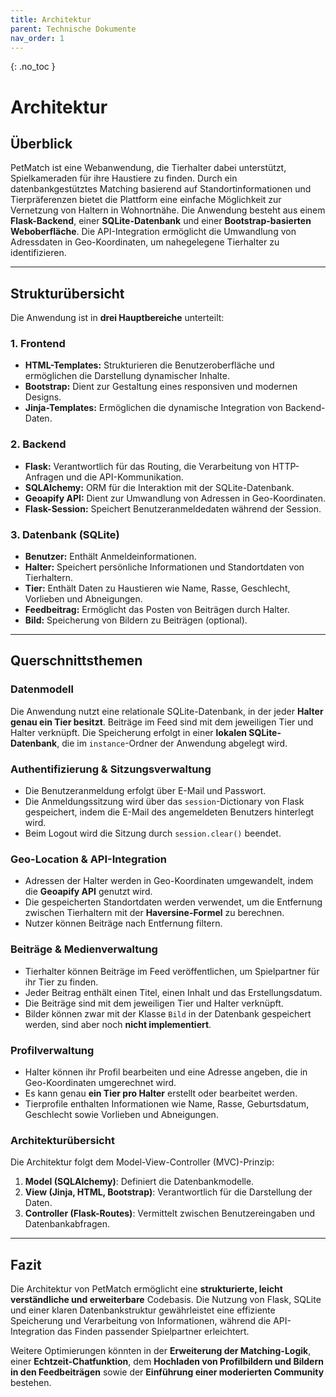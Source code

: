 ```yaml
---
title: Architektur
parent: Technische Dokumente
nav_order: 1
---
```



{: .no\_toc }

# Architektur

## Überblick

PetMatch ist eine Webanwendung, die Tierhalter dabei unterstützt, Spielkameraden für ihre Haustiere zu finden. Durch ein datenbankgestütztes Matching basierend auf Standortinformationen und Tierpräferenzen bietet die Plattform eine einfache Möglichkeit zur Vernetzung von Haltern in Wohnortnähe.
Die Anwendung besteht aus einem **Flask-Backend**, einer **SQLite-Datenbank** und einer **Bootstrap-basierten Weboberfläche**. Die API-Integration ermöglicht die Umwandlung von Adressdaten in Geo-Koordinaten, um nahegelegene Tierhalter zu identifizieren.

---

## Strukturübersicht

Die Anwendung ist in **drei Hauptbereiche** unterteilt:

### 1. Frontend

- **HTML-Templates:** Strukturieren die Benutzeroberfläche und ermöglichen die Darstellung dynamischer Inhalte.
- **Bootstrap:** Dient zur Gestaltung eines responsiven und modernen Designs.
- **Jinja-Templates:** Ermöglichen die dynamische Integration von Backend-Daten.

### 2. Backend

- **Flask:** Verantwortlich für das Routing, die Verarbeitung von HTTP-Anfragen und die API-Kommunikation.
- **SQLAlchemy:** ORM für die Interaktion mit der SQLite-Datenbank.
- **Geoapify API:** Dient zur Umwandlung von Adressen in Geo-Koordinaten.
- **Flask-Session:** Speichert Benutzeranmeldedaten während der Session.

### 3. Datenbank (SQLite)

- **Benutzer:** Enthält Anmeldeinformationen.
- **Halter:** Speichert persönliche Informationen und Standortdaten von Tierhaltern.
- **Tier:** Enthält Daten zu Haustieren wie Name, Rasse, Geschlecht, Vorlieben und Abneigungen.
- **Feedbeitrag:** Ermöglicht das Posten von Beiträgen durch Halter.
- **Bild:** Speicherung von Bildern zu Beiträgen (optional).

---

## Querschnittsthemen

### Datenmodell

Die Anwendung nutzt eine relationale SQLite-Datenbank, in der jeder **Halter genau ein Tier besitzt**. Beiträge im Feed sind mit dem jeweiligen Tier und Halter verknüpft. Die Speicherung erfolgt in einer **lokalen SQLite-Datenbank**, die im `instance`-Ordner der Anwendung abgelegt wird.

### Authentifizierung & Sitzungsverwaltung

- Die Benutzeranmeldung erfolgt über E-Mail und Passwort.
- Die Anmeldungssitzung wird über das `session`-Dictionary von Flask gespeichert, indem die E-Mail des angemeldeten Benutzers hinterlegt wird.
- Beim Logout wird die Sitzung durch `session.clear()` beendet.

### Geo-Location & API-Integration

- Adressen der Halter werden in Geo-Koordinaten umgewandelt, indem die **Geoapify API** genutzt wird.
- Die gespeicherten Standortdaten werden verwendet, um die Entfernung zwischen Tierhaltern mit der **Haversine-Formel** zu berechnen.
- Nutzer können Beiträge nach Entfernung filtern.

### Beiträge & Medienverwaltung

- Tierhalter können Beiträge im Feed veröffentlichen, um Spielpartner für ihr Tier zu finden.
- Jeder Beitrag enthält einen Titel, einen Inhalt und das Erstellungsdatum.
- Die Beiträge sind mit dem jeweiligen Tier und Halter verknüpft.
- Bilder können zwar mit der Klasse `Bild` in der Datenbank gespeichert werden, sind aber noch **nicht implementiert**.

### Profilverwaltung

- Halter können ihr Profil bearbeiten und eine Adresse angeben, die in Geo-Koordinaten umgerechnet wird.
- Es kann genau **ein Tier pro Halter** erstellt oder bearbeitet werden.
- Tierprofile enthalten Informationen wie Name, Rasse, Geburtsdatum, Geschlecht sowie Vorlieben und Abneigungen.


### Architekturübersicht

Die Architektur folgt dem Model-View-Controller (MVC)-Prinzip:

1. **Model (SQLAlchemy)**: Definiert die Datenbankmodelle.
2. **View (Jinja, HTML, Bootstrap)**: Verantwortlich für die Darstellung der Daten.
3. **Controller (Flask-Routes)**: Vermittelt zwischen Benutzereingaben und Datenbankabfragen.

---

## Fazit

Die Architektur von PetMatch ermöglicht eine **strukturierte, leicht verständliche und erweiterbare** Codebasis. Die Nutzung von Flask, SQLite und einer klaren Datenbankstruktur gewährleistet eine effiziente Speicherung und Verarbeitung von Informationen, während die API-Integration das Finden passender Spielpartner erleichtert.

Weitere Optimierungen könnten in der **Erweiterung der Matching-Logik**, einer **Echtzeit-Chatfunktion**, dem **Hochladen von Profilbildern und Bildern in den Feedbeiträgen** sowie der **Einführung einer moderierten Community** bestehen.

